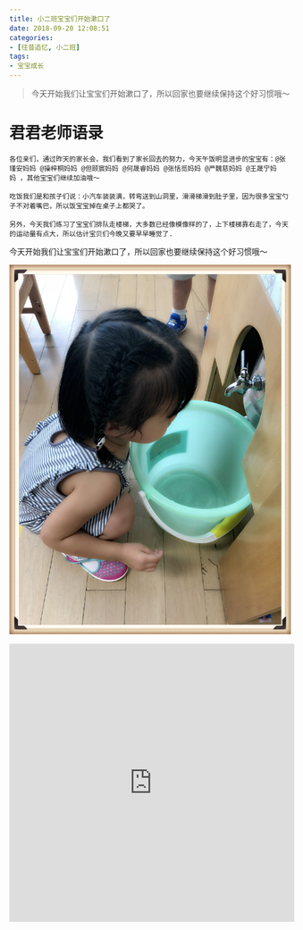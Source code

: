 ```yaml
---
title: 小二班宝宝们开始漱口了
date: 2018-09-20 12:08:51
categories:
- [往昔追忆, 小二班]
tags:
- 宝宝成长
---
```


> 今天开始我们让宝宝们开始漱口了，所以回家也要继续保持这个好习惯哦～

# 君君老师语录


    各位亲们，通过昨天的家长会，我们看到了家长回去的努力，今天午饭明显进步的宝宝有：@张瑾安妈妈 @操梓桐妈妈 @但颐宸妈妈 @何晟睿妈妈 @张恬觅妈妈 @严魏慈妈妈 @王晟宁妈妈 ，其他宝宝们继续加油哦～

    吃饭我们是和孩子们说：小汽车装装满，转弯送到山洞里，滑滑梯滑到肚子里，因为很多宝宝勺子不对着嘴巴，所以饭宝宝掉在桌子上都哭了。

    另外，今天我们练习了宝宝们排队走楼梯，大多数已经像模像样的了，上下楼梯靠右走了，今天的运动量有点大，所以估计宝贝们今晚又要早早睡觉了.


今天开始我们让宝宝们开始漱口了，所以回家也要继续保持这个好习惯哦～

![](2018-09-20-amy/01.jpg)

<iframe height=498 width=510 src='https://player.youku.com/embed/XMzg0Mzk0NDI5Ng==' frameborder=0 'allowfullscreen'></iframe>
